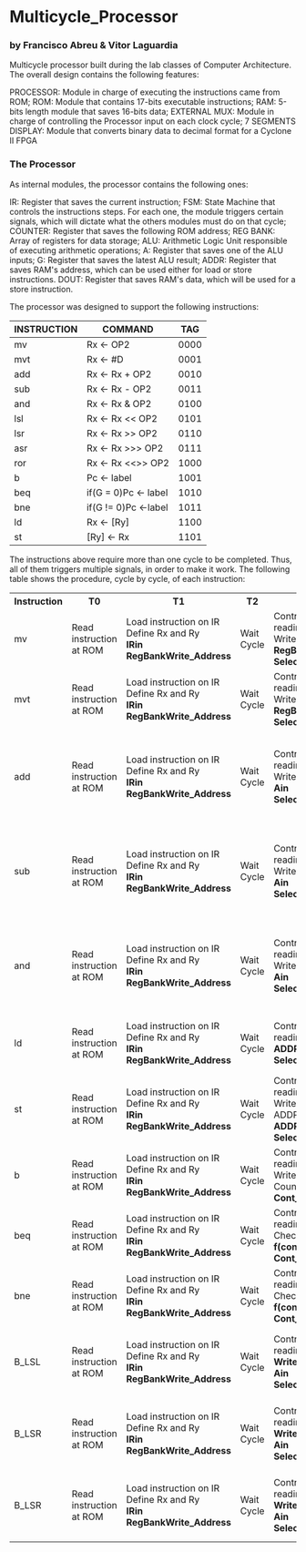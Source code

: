 # Multicycle_Processor

### by Francisco Abreu & Vitor Laguardia

Multicycle processor built during the lab classes of Computer Architecture. The overall design contains the following features:










PROCESSOR: Module in charge of executing the instructions came from ROM;
ROM: Module that contains 17-bits executable instructions;
RAM: 5-bits length module that saves 16-bits data;
EXTERNAL MUX: Module in charge of controlling the Processor input on each clock cycle;
7 SEGMENTS DISPLAY: Module that converts binary data to decimal format for a Cyclone II FPGA


### The Processor

As internal modules, the processor contains the following ones:

IR: Register that saves the current instruction;
FSM: State Machine that controls the instructions steps. For each one, the module triggers certain signals, which will dictate what the others modules must do on that cycle;
COUNTER: Register that saves the following ROM address;
REG BANK: Array of registers for data storage;
ALU: Arithmetic Logic Unit responsible of executing arithmetic operations; 
A: Register that saves one of the ALU inputs;
G: Register that saves the latest ALU result;
ADDR: Register that saves RAM's address, which can be used either for load or store instructions.
DOUT: Register that saves RAM's data, which will be used for a store instruction.


The processor was designed to support the following instructions:


| INSTRUCTION    |     COMMAND            |     TAG   |
|----------------|------------------------|-----------|
|       mv       |  Rx <- OP2 	          |    0000   |
|       mvt      |  Rx <- #D              |    0001   |
|       add      |  Rx <- Rx + OP2        |    0010   |
|       sub      |  Rx <- Rx - OP2        |    0011   |
|       and      |  Rx <- Rx & OP2        |    0100   |
|       lsl      |  Rx <- Rx << OP2       |    0101   |
|       lsr      |  Rx <- Rx >> OP2       |    0110   | 
|       asr      |  Rx <- Rx >>> OP2      |    0111   |
|       ror      |  Rx <- Rx <<>> OP2     |    1000   |
|        b       |  Pc <- label           |    1001   |
|       beq      |  if(G = 0)Pc <- label  |    1010   |
|       bne      |  if(G != 0)Pc <-label  |    1011   |
|       ld       |  Rx <- [Ry]            |    1100   |
|       st       |  [Ry] <- Rx            |    1101   |

 The instructions above require more than one cycle to be completed. Thus, all of them triggers multiple signals, in order to make it work. 
 The following table shows the procedure, cycle by cycle, of each instruction:


 <table>
  <tr>
    <th>Instruction</th>
    <th>T0</th>
    <th>T1</th>
    <th>T2</th>
    <th>T3</th>
    <th>T4</th>
    <th>T5</th>
    <th>T6</th>
  </tr>
  <tr>
    <td>mv</td>
    <td>Read instruction at ROM</td>
    <td>Load instruction on IR <br/>Define Rx and Ry<br/><b>IRin</b><br/><b>RegBankWrite_Address</b></td>
    <td>Wait Cycle</td>  
    <td>Controller reading</br>Write on Rx</br><b>RegBankWrite</b></br><b>Select Ry</b></td> 
    <td>Show the output</br><b>PcIncrement</b></br><b>Done</b></td>
  </tr>
  <tr>
    <td>mvt</td>
    <td>Read instruction at ROM</td>
    <td>Load instruction on IR <br/>Define Rx and Ry<br/><b>IRin</b><br/><b>RegBankWrite_Address</b></td>
    <td>Wait Cycle</td> 
    <td>Controller reading</br>Write on Rx</br><b>RegBankWrite</b></br><b>Select Ry</b></td> 
    <td>Show the output</br><b>PcIncrement</b></br><b>Done</b></td>
  </tr>
  <tr>
    <td>add</td>
    <td>Read instruction at ROM</td>
    <td>Load instruction on IR <br/>Define Rx and Ry<br/><b>IRin</b><br/><b>RegBankWrite_Address</b></td>
    <td>Wait Cycle</td> 
    <td>Controller reading</br>Write on A</br><b>Ain</b></br><b>Select Rx</b></td> 
    <td>Execute operation at ALU</br>Write on G</br><b>Gin</b></br><b>Seleciona Ry</b></br><b>AddSub</b></td>
    <td>Load data from G and write on Rx</br><b>RegBankWrite</b></td>
    <td>Exibe output</br><b>PcIncrement</b></br><b>Done</b></td>
  </tr>
  <tr>
    <td>sub</td>
    <td>Read instruction at ROM</td>
    <td>Load instruction on IR <br/>Define Rx and Ry<br/><b>IRin</b><br/><b>RegBankWrite_Address</b></td>
    <td>Wait Cycle</td> 
    <td>Controller reading</br>Write on A</br><b>Ain</b></br><b>Select Rx</b></td> 
    <td>Execute operation at ALU</br>Write on G</br><b>Gin</b></br><b>Seleciona Ry</b></br><b>AddSub</b></td>
    <td>Load data from G and write on Rx</br><b>RegBankWrite</b></td>
    <td>Exibe output</br><b>PcIncrement</b></br><b>Done</b></td>
  </tr>
  <tr>
    <td>and</td>
    <td>Read instruction at ROM</td>
    <td>Load instruction on IR <br/>Define Rx and Ry<br/><b>IRin</b><br/><b>RegBankWrite_Address</b>
    <td>Wait Cycle</td> 
    <td>Controller reading</br>Write on A</br><b>Ain</b></br><b>Select Rx</b></td> 
    <td>Execute operation at ALU</br>Write on G</br><b>Gin</b></br><b>Seleciona Ry</b></br><b>Alu_and</b></td>
    <td>Load data from G and write on Rx</br><b>RegBankWrite</b></td>
    <td>Exibe output</br><b>PcIncrement</b></br><b>Done</b></td>
  </tr>
  <tr>
    <td>ld</td>
    <td>Read instruction at ROM</td>
    <td>Load instruction on IR <br/>Define Rx and Ry<br/><b>IRin</b><br/><b>RegBankWrite_Address</b></td>
    <td>Wait Cycle</td> 
    <td>Controller reading</br><b>ADDR_in</b></br><b>Select Ry</b></td> 
    <td>Send address to RAM and read data</td>
    <td>Save value in Rx</br><b>Select_DIN</b></br><b>Ram_fetch</b></br><b>RegBankWrite</b></td>
    <td>Exibe output</br><b>PcIncrement</b></br><b>Done</b></td>
  </tr>
   <tr>
    <td>st</td>
    <td>Read instruction at ROM</td>
    <td>Load instruction on IR <br/>Define Rx and Ry<br/><b>IRin</b><br/><b>RegBankWrite_Address</b></td>
    <td>Wait Cycle</td> 
    <td>Controller reading</br>Write on ADDR</br><b>ADDR_in</b></br><b>Select Ry</b></td> 
    <td>Write on DOUT</br><b>DOUT_in</b></td>
    <td>Send data to RAM</br><b>WR_Ram</b></td>
    <td>Exibe output</br><b>PcIncrement</b></br><b>Done</b></td>
  </tr>
  <tr>
    <td>b</td>
    <td>Read instruction at ROM</td>
    <td>Load instruction on IR <br/>Define Rx and Ry<br/><b>IRin</b><br/><b>RegBankWrite_Address</b></td>
    <td>Wait Cycle</td> 
    <td>Controller reading</br>Write on Counter</br><b>Cont_in</b></td> 
    <td>Exibe output</br><b>PcIncrement</b></br><b>Done</b></td>
  </tr>
  <tr>
    <td>beq</td>
    <td>Read instruction at ROM</td>
    <td>Load instruction on IR <br/>Define Rx and Ry<br/><b>IRin</b><br/><b>RegBankWrite_Address</b></td>
    <td>Wait Cycle</td> 
    <td>Controller reading</br>Check G</br><b>f(cond) => Cont_in</b></td> 
    <td>Exibe output</br><b>Done</b></td>
  </tr>
  <td>bne</td>
    <td>Read instruction at ROM</td>
    <td>Load instruction on IR <br/>Define Rx and Ry<br/><b>IRin</b><br/><b>RegBankWrite_Address</b></td>
    <td>Wait Cycle</td> 
    <td>Controller reading</br>Check G</br><b>f(cond) => Cont_in</b></td> 
    <td>Exibe output</br><b>Done</b></td>
  </tr>
  <tr>
    <td>B_LSL</td>
    <td>Read instruction at ROM</td>
    <td>Load instruction on IR <br/>Define Rx and Ry<br/><b>IRin</b><br/><b>RegBankWrite_Address</b></td>
    <td>Wait Cycle</td> 
    <td>Controller reading</br><b>Write on A </b></br><b>Ain</b></br><b>Select Rx</b></td> 
    <td>Execute operation at ALU</br>Write on G</br><b>Barrel_Mux = 00</b></td>
    <td>Load data from G and write on Rx</br><b>RegBankWrite</b></br><b>Done</b></td>
    <td>Exibe output</br><b>PcIncrement</b></br><b>Done</b></td>
  </tr>
  <tr>
    <td>B_LSR</td>
    <td>Read instruction at ROM</td>
    <td>Load instruction on IR <br/>Define Rx and Ry<br/><b>IRin</b><br/><b>RegBankWrite_Address</b></td>
    <td>Wait Cycle</td> 
    <td>Controller reading</br><b>Write on A </b></br><b>Ain</b></br><b>Select Rx</b></td> 
    <td>Execute operation at ALU</br>Write on G</br><b>Barrel_Mux = 01</b></td>
    <td>Load data from G and write on Rx</br><b>RegBankWrite</b></br><b>Done</b></td>
    <td>Exibe output</br><b>PcIncrement</b></br><b>Done</b></td>
  </tr>
  <tr>
    <td>B_LSR</td>
    <td>Read instruction at ROM</td>
    <td>Load instruction on IR <br/>Define Rx and Ry<br/><b>IRin</b><br/><b>RegBankWrite_Address</b></td>
    <td>Wait Cycle</td> 
    <td>Controller reading</br><b>Write on A </b></br><b>Ain</b></br><b>Select Rx</b></td> 
    <td>Execute operation at ALU</br>Write on G</br><b>Barrel_Mux = 10</b></td>
    <td>Load data from G and write on Rx</br><b>RegBankWrite</b></br><b>Done</b></td>
    <td>Exibe output</br><b>PcIncrement</b></br><b>Done</b></td>
  </tr>
</table>